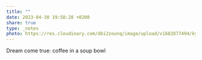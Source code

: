 ```yaml
---
title: ""
date: 2023-04-30 19:58:28 +0200
share: true
type: _notes
photo: https://res.cloudinary.com/dbi2zounq/image/upload/v1682877494/kyddralerkxxvkmmkjpa.jpg
---
```

Dream come true: coffee in a soup bowl
